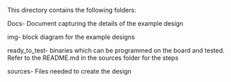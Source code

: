 This directory contains the following folders:

Docs- Document capturing the details of the example design

img- block diagram for the example designs

ready_to_test- binaries which can be programmed on the board and tested. Refer to the README.md in the sources folder for the steps

sources- Files needed to create the design